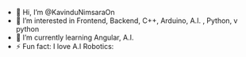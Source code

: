 - 👋 Hi, I’m @KavinduNimsaraOn
- 👀 I’m interested in Frontend, Backend, C++, Arduino, A.I. , Python, v python
- 🌱 I’m currently learning Angular, A.I.
- ⚡ Fun fact: I love A.I Robotics:


